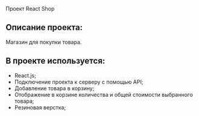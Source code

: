 Проект React Shop

## Описание проекта:

Магазин для покупки товара.

## В проекте используется:

- React.js;
- Подключение проекта к серверу с помощью API;
- Добавление товара в корзину;
- Отображение в корзине количества и общей стоимости выбранного товара;
- Резиновая верстка;
